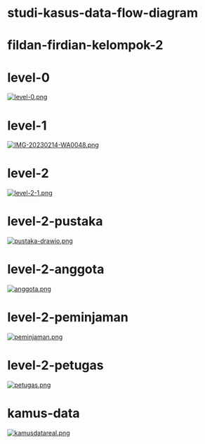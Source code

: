 # studi-kasus-data-flow-diagram 

# fildan-firdian-kelompok-2

# level-0
[![level-0.png](https://i.postimg.cc/Qx470TH8/level-0.png)](https://postimg.cc/9r9zfzdK)

# level-1
[![IMG-20230214-WA0048.png](https://i.postimg.cc/43QVQ9TB/IMG-20230214-WA0048.png)](https://postimg.cc/t17sX7Jx)
# level-2
[![level-2-1.png](https://i.postimg.cc/bNH0LkT4/level-2-1.png)](https://postimg.cc/vcT6Z1Cv)
# level-2-pustaka
[![pustaka-drawio.png](https://i.postimg.cc/MpJnsmz8/pustaka-drawio.png)](https://postimg.cc/D85f0sWC)
# level-2-anggota
[![anggota.png](https://i.postimg.cc/DyHMRmNh/anggota.png)](https://postimg.cc/Whm8kpjY)
# level-2-peminjaman
[![peminjaman.png](https://i.postimg.cc/zXsx06LX/peminjaman.png)](https://postimg.cc/kByN5jFk)
# level-2-petugas
[![petugas.png](https://i.postimg.cc/fbp7R0xW/petugas.png)](https://postimg.cc/Ny82NFJZ)
# kamus-data
[![kamusdatareal.png](https://i.postimg.cc/FsLMrj3z/kamusdatareal.png)](https://postimg.cc/TpT7Q5kv)